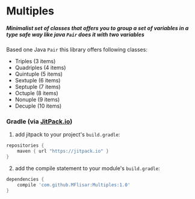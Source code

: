 # Multiples

##### Minimalist set of classes that offers you to group a set of variables in a type safe way like java `Pair` does it with two variables

Based one Java `Pair` this library offers following classes:

* Triples (3 items)
* Quadriples (4 items)
* Quintuple (5 items)
* Sextuple (6 items)
* Septuple (7 items)
* Octuple (8 items)
* Nonuple (9 items)
* Decuple (10 items)

### Gradle (via [JitPack.io](https://jitpack.io/))

1. add jitpack to your project's `build.gradle`:
```groovy
repositories {
    maven { url "https://jitpack.io" }
}
```
2. add the compile statement to your module's `build.gradle`:
```groovy
dependencies {
    compile 'com.github.MFlisar:Multiples:1.0'
}
```
